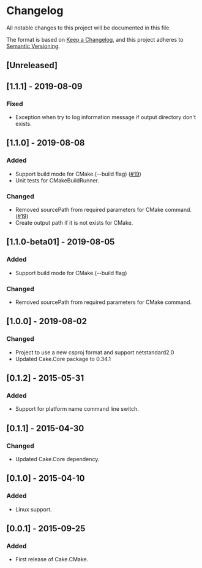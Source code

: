 # Changelog
All notable changes to this project will be documented in this file.

The format is based on [Keep a Changelog](https://keepachangelog.com/en/1.0.0/),
and this project adheres to [Semantic Versioning](https://semver.org/spec/v2.0.0.html).

## [Unreleased]

## [1.1.1] - 2019-08-09
### Fixed 
- Exception when try to log information message if output directory don't exists.

## [1.1.0] - 2019-08-08
### Added 
- Support build mode for CMake.(--build flag) ([#19](https://github.com/cake-contrib/Cake.CMake/issues/19))
- Unit tests for CMakeBuildRunner.
### Changed
- Removed sourcePath from required parameters for CMake command. ([#19](https://github.com/cake-contrib/Cake.CMake/issues/19))
- Create output path if it is not exists for CMake.

## [1.1.0-beta01] - 2019-08-05
### Added 
- Support build mode for CMake.(--build flag)
### Changed
- Removed sourcePath from required parameters for CMake command.

## [1.0.0] - 2019-08-02
### Changed
- Project to use a new csproj format and support netstandard2.0
- Updated Cake.Core package to 0.34.1

## [0.1.2] - 2015-05-31
### Added 
 - Support for platform name command line switch.

## [0.1.1] - 2015-04-30
### Changed
 - Updated Cake.Core dependency.

## [0.1.0] - 2015-04-10
### Added
- Linux support.

## [0.0.1] - 2015-09-25
### Added
 - First release of Cake.CMake.
